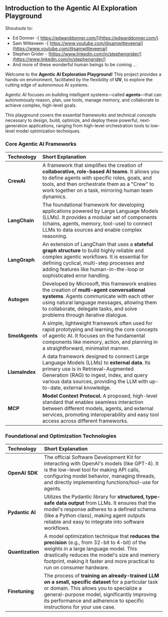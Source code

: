 ## Introduction to the Agentic AI Exploration Playground

Shoutouts to: 

* Ed Donner -[ https://edwarddonner.com/](https://edwarddonner.com/)  
* Sam Witteveen -[ https://www.youtube.com/@samwitteveenai](https://www.youtube.com/@samwitteveenai)  
* Stephen Grider - [https://www.linkedin.com/in/stephengrider/](https://www.linkedin.com/in/stephengrider/) 
* And more of these wonderful human beings to be coming …

Welcome to the **Agentic AI Exploration Playground**! This project provides a hands-on environment, facilitated by the flexibility of **UV**, to explore the cutting edge of autonomous AI systems.

Agentic AI focuses on building intelligent systems—called **agents**—that can autonomously reason, plan, use tools, manage memory, and collaborate to achieve complex, high-level goals.

This playground covers the essential frameworks and technical concepts necessary to design, build, optimize, and deploy these powerful, next-generation applications, ranging from high-level orchestration tools to low-level model optimization techniques.

### Core Agentic AI Frameworks

| Technology | Short Explanation |
| :--- | :--- |
| **CrewAI** | A framework that simplifies the creation of **collaborative, role-based AI teams**. It allows you to define agents with specific roles, goals, and tools, and then orchestrate them as a "Crew" to work together on a task, mirroring human team dynamics. |
| **LangChain** | The foundational framework for developing applications powered by Large Language Models (LLMs). It provides a modular set of components (chains, agents, memory, tool-use) to connect LLMs to data sources and enable complex reasoning. |
| **LangGraph** | An extension of LangChain that uses a **stateful graph structure** to build highly reliable and complex agentic workflows. It is essential for defining cyclical, multi-step processes and adding features like human-in-the-loop or sophisticated error handling. |
| **Autogen** | Developed by Microsoft, this framework enables the creation of **multi-agent conversational systems**. Agents communicate with each other using natural language messages, allowing them to collaborate, delegate tasks, and solve problems through iterative dialogue. |
| **SmolAgents** | A simple, lightweight framework often used for rapid prototyping and learning the core concepts of agentic AI. It focuses on the fundamental components like memory, action, and planning in a straightforward, minimalist manner. |
| **LlamaIndex** | A data framework designed to connect Large Language Models (LLMs) to **external data**. Its primary use is in Retrieval-Augmented Generation (RAG) to ingest, index, and query various data sources, providing the LLM with up-to-date, external knowledge. |
| **MCP** | **Model Context Protocol.** A proposed, high-level standard that enables seamless interaction between different models, agents, and external services, promoting interoperability and easy tool access across different frameworks. |

### Foundational and Optimization Technologies

| Technology | Short Explanation |
| :--- | :--- |
| **OpenAI SDK** | The official Software Development Kit for interacting with OpenAI's models (like GPT-4). It is the low-level tool for making API calls, configuring model behavior, managing threads, and directly implementing functions/tool-use for agents. |
| **Pydantic AI** | Utilizes the Pydantic library for **structured, type-safe data output** from LLMs. It ensures that the model's response adheres to a defined schema (like a Python class), making agent outputs reliable and easy to integrate into software workflows. |
| **Quantization** | A model optimization technique that **reduces the precision** (e.g., from 32-bit to 4-bit) of the weights in a large language model. This drastically reduces the model's size and memory footprint, making it faster and more practical to run on consumer hardware. |
| **Finetuning** | The process of **training an already-trained LLM on a small, specific dataset** for a particular task or domain. This allows you to specialize a general-purpose model, significantly improving its performance and adherence to specific instructions for your use case. |
